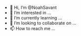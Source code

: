 - 👋 Hi, I’m @NoahSavant
- 👀 I’m interested in ...
- 🌱 I’m currently learning ...
- 💞️ I’m looking to collaborate on ...
- 📫 How to reach me ...

<!---
NoahSavant/NoahSavant is a ✨ special ✨ repository because its `README.md` (this file) appears on your GitHub profile.
You can click the Preview link to take a look at your changes.
--->
